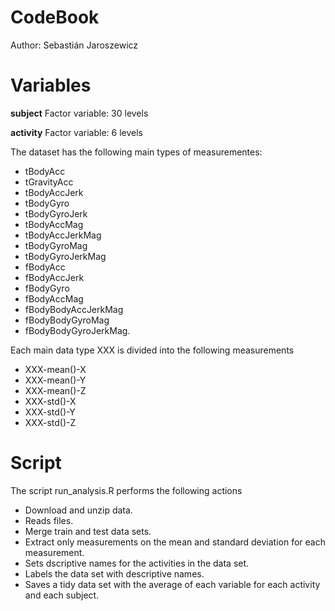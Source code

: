 # CodeBook

Author: Sebastián Jaroszewicz

# Variables

**subject**
Factor variable: 30 levels

**activity**
Factor variable: 6 levels


The dataset has the following main types of measurementes:

* tBodyAcc
* tGravityAcc
* tBodyAccJerk
* tBodyGyro
* tBodyGyroJerk
* tBodyAccMag
* tBodyAccJerkMag
* tBodyGyroMag
* tBodyGyroJerkMag
* fBodyAcc
* fBodyAccJerk
* fBodyGyro
* fBodyAccMag
* fBodyBodyAccJerkMag
* fBodyBodyGyroMag
* fBodyBodyGyroJerkMag.

Each main data type XXX is divided into the following measurements

* XXX-mean()-X
* XXX-mean()-Y
* XXX-mean()-Z
* XXX-std()-X
* XXX-std()-Y
* XXX-std()-Z

# Script
The script run_analysis.R performs the following actions

* Download and unzip data.
* Reads files.
* Merge train and test data sets.
* Extract only measurements on the mean and standard deviation for each measurement.
* Sets dscriptive names for the activities in the data set.
* Labels the data set with descriptive names.
* Saves a tidy data set with the average of each variable for each activity and each subject.
